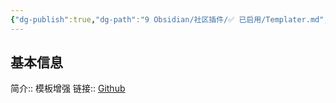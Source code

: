 ```yaml
---
{"dg-publish":true,"dg-path":"9 Obsidian/社区插件/✅ 已启用/Templater.md","permalink":"/9 Obsidian/社区插件/✅ 已启用/Templater/","created":"2025-07-31","updated":"2025-07-31"}
---
```



## 基本信息

简介:: 模板增强
链接:: [Github](https://github.com/SilentVoid13/Templater)